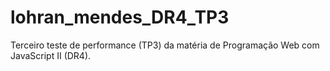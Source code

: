 # lohran_mendes_DR4_TP3
Terceiro teste de performance (TP3) da matéria de Programação Web com JavaScript II (DR4).

